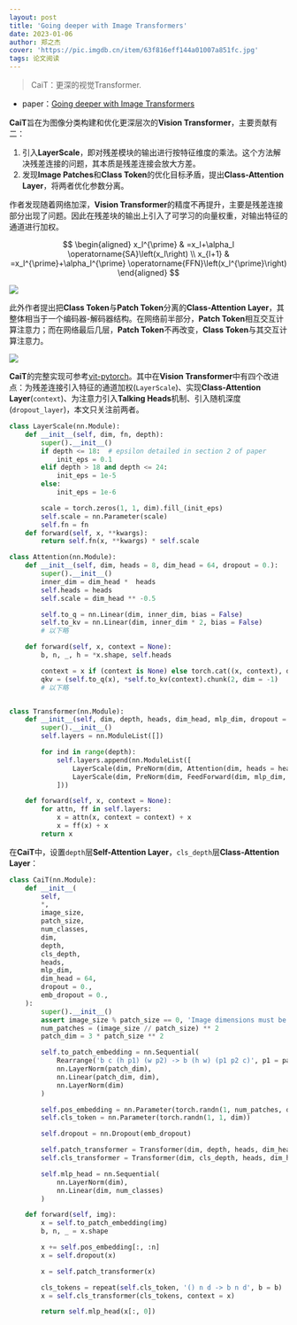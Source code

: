 ```yaml
---
layout: post
title: 'Going deeper with Image Transformers'
date: 2023-01-06
author: 郑之杰
cover: 'https://pic.imgdb.cn/item/63f816eff144a01007a851fc.jpg'
tags: 论文阅读
---
```


> CaiT：更深的视觉Transformer.

- paper：[Going deeper with Image Transformers](https://arxiv.org/abs/2103.17239)

**CaiT**旨在为图像分类构建和优化更深层次的**Vision Transformer**，主要贡献有二：
1. 引入**LayerScale**，即对残差模块的输出进行按特征维度的乘法。这个方法解决残差连接的问题，其本质是残差连接会放大方差。
2. 发现**Image Patches**和**Class Token**的优化目标矛盾，提出**Class-Attention Layer**，将两者优化参数分离。

作者发现随着网络加深，**Vision Transformer**的精度不再提升，主要是残差连接部分出现了问题。因此在残差块的输出上引入了可学习的向量权重，对输出特征的通道进行加权。

$$
\begin{aligned}
x_l^{\prime} & =x_l+\alpha_l \operatorname{SA}\left(x_l\right) \\
x_{l+1} & =x_l^{\prime}+\alpha_l^{\prime} \operatorname{FFN}\left(x_l^{\prime}\right)
\end{aligned}
$$

![](https://pic.imgdb.cn/item/63f81801f144a01007a9d344.jpg)


此外作者提出把**Class Token**与**Patch Token**分离的**Class-Attention Layer**，其整体相当于一个编码器-解码器结构。在网络前半部分，**Patch Token**相互交互计算注意力；而在网络最后几层，**Patch Token**不再改变，**Class Token**与其交互计算注意力。

![](https://pic.imgdb.cn/item/63f8198df144a01007abd268.jpg)

**CaiT**的完整实现可参考[vit-pytorch](https://github.com/lucidrains/vit-pytorch/blob/main/vit_pytorch/cait.py)。其中在**Vision Transformer**中有四个改进点：为残差连接引入特征的通道加权(`LayerScale`)、实现**Class-Attention Layer**(`context`)、为注意力引入**Talking Heads**机制、引入随机深度(`dropout_layer`)，本文只关注前两者。

```python
class LayerScale(nn.Module):
    def __init__(self, dim, fn, depth):
        super().__init__()
        if depth <= 18:  # epsilon detailed in section 2 of paper
            init_eps = 0.1
        elif depth > 18 and depth <= 24:
            init_eps = 1e-5
        else:
            init_eps = 1e-6

        scale = torch.zeros(1, 1, dim).fill_(init_eps)
        self.scale = nn.Parameter(scale)
        self.fn = fn
    def forward(self, x, **kwargs):
        return self.fn(x, **kwargs) * self.scale

class Attention(nn.Module):
    def __init__(self, dim, heads = 8, dim_head = 64, dropout = 0.):
        super().__init__()
        inner_dim = dim_head *  heads
        self.heads = heads
        self.scale = dim_head ** -0.5

        self.to_q = nn.Linear(dim, inner_dim, bias = False)
        self.to_kv = nn.Linear(dim, inner_dim * 2, bias = False)
        # 以下略

    def forward(self, x, context = None):
        b, n, _, h = *x.shape, self.heads

        context = x if (context is None) else torch.cat((x, context), dim = 1)
        qkv = (self.to_q(x), *self.to_kv(context).chunk(2, dim = -1)
        # 以下略


class Transformer(nn.Module):
    def __init__(self, dim, depth, heads, dim_head, mlp_dim, dropout = 0.):
        super().__init__()
        self.layers = nn.ModuleList([])

        for ind in range(depth):
            self.layers.append(nn.ModuleList([
                LayerScale(dim, PreNorm(dim, Attention(dim, heads = heads, dim_head = dim_head, dropout = dropout)), depth = ind + 1),
                LayerScale(dim, PreNorm(dim, FeedForward(dim, mlp_dim, dropout = dropout)), depth = ind + 1)
            ]))

    def forward(self, x, context = None):
        for attn, ff in self.layers:
            x = attn(x, context = context) + x
            x = ff(x) + x
        return x
```

在**CaiT**中，设置`depth`层**Self-Attention Layer**，`cls_depth`层**Class-Attention Layer**：

```python
class CaiT(nn.Module):
    def __init__(
        self,
        *,
        image_size,
        patch_size,
        num_classes,
        dim,
        depth,
        cls_depth,
        heads,
        mlp_dim,
        dim_head = 64,
        dropout = 0.,
        emb_dropout = 0.,
    ):
        super().__init__()
        assert image_size % patch_size == 0, 'Image dimensions must be divisible by the patch size.'
        num_patches = (image_size // patch_size) ** 2
        patch_dim = 3 * patch_size ** 2

        self.to_patch_embedding = nn.Sequential(
            Rearrange('b c (h p1) (w p2) -> b (h w) (p1 p2 c)', p1 = patch_size, p2 = patch_size),
            nn.LayerNorm(patch_dim),
            nn.Linear(patch_dim, dim),
            nn.LayerNorm(dim)
        )

        self.pos_embedding = nn.Parameter(torch.randn(1, num_patches, dim))
        self.cls_token = nn.Parameter(torch.randn(1, 1, dim))

        self.dropout = nn.Dropout(emb_dropout)

        self.patch_transformer = Transformer(dim, depth, heads, dim_head, mlp_dim, dropout)
        self.cls_transformer = Transformer(dim, cls_depth, heads, dim_head, mlp_dim, dropout)

        self.mlp_head = nn.Sequential(
            nn.LayerNorm(dim),
            nn.Linear(dim, num_classes)
        )

    def forward(self, img):
        x = self.to_patch_embedding(img)
        b, n, _ = x.shape

        x += self.pos_embedding[:, :n]
        x = self.dropout(x)

        x = self.patch_transformer(x)

        cls_tokens = repeat(self.cls_token, '() n d -> b n d', b = b)
        x = self.cls_transformer(cls_tokens, context = x)

        return self.mlp_head(x[:, 0])
```